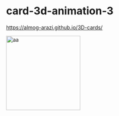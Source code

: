 # card-3d-animation-3

https://almog-arazi.github.io/3D-cards/




<a href="https://ibb.co/TgNgFct"><img src="https://i.ibb.co/pLkL92d/aa.png" alt="aa" width="200"></a>
